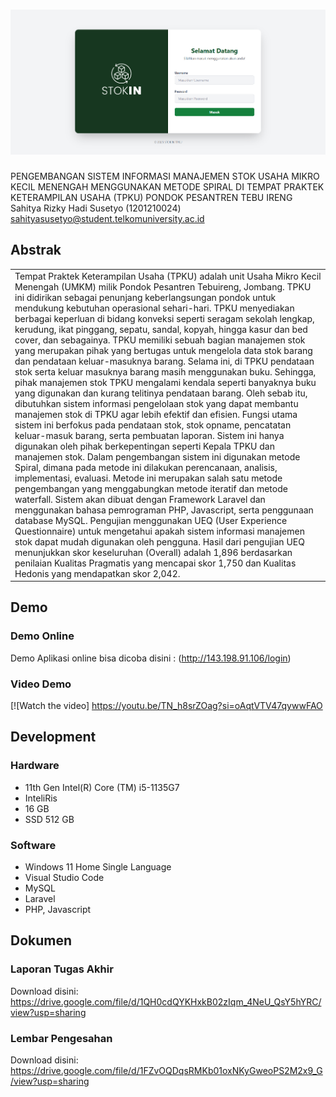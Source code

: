 # ![WebApp](https://github.com/Software-Engineering-TUS/12021210024-Sahitya/blob/main/images/Login.png) <!-- silakan ganti gambar dengan screenshoot aplikasi yang dikembangkan -->
PENGEMBANGAN SISTEM INFORMASI MANAJEMEN STOK USAHA MIKRO KECIL MENENGAH MENGGUNAKAN METODE SPIRAL DI TEMPAT PRAKTEK KETERAMPILAN USAHA (TPKU) 
PONDOK PESANTREN TEBU IRENG
Sahitya Rizky Hadi Susetyo (1201210024) sahityasusetyo@student.telkomuniversity.ac.id
## Abstrak
<table>
<tr>
<td>
Tempat Praktek Keterampilan Usaha (TPKU) adalah unit Usaha Mikro Kecil 
Menengah (UMKM) milik Pondok Pesantren Tebuireng, Jombang. TPKU ini 
didirikan sebagai penunjang keberlangsungan pondok untuk mendukung kebutuhan 
operasional sehari-hari. TPKU menyediakan berbagai keperluan di bidang konveksi 
seperti seragam sekolah lengkap, kerudung, ikat pinggang, sepatu, sandal, kopyah, 
hingga kasur dan bed cover, dan sebagainya. TPKU memiliki sebuah bagian  
manajemen stok yang merupakan pihak yang bertugas untuk mengelola data stok 
barang dan pendataan keluar-masuknya barang. 
Selama ini, di TPKU pendataan stok serta keluar masuknya barang masih 
menggunakan buku. Sehingga, pihak manajemen stok TPKU mengalami kendala 
seperti banyaknya buku yang digunakan dan kurang telitinya pendataan barang. 
Oleh sebab itu, dibutuhkan sistem informasi pengelolaan stok yang dapat 
membantu manajemen stok di TPKU agar lebih efektif dan efisien. Fungsi utama 
sistem ini berfokus pada pendataan stok, stok opname, pencatatan keluar-masuk 
barang, serta pembuatan laporan. Sistem ini hanya digunakan oleh pihak 
berkepentingan seperti Kepala TPKU dan manajemen stok. 
Dalam pengembangan sistem ini digunakan metode Spiral, dimana pada metode ini 
dilakukan perencanaan, analisis, implementasi, evaluasi. Metode ini merupakan 
salah satu metode pengembangan yang menggabungkan metode iteratif dan metode 
waterfall. Sistem akan dibuat dengan Framework Laravel dan menggunakan bahasa 
pemrograman PHP, Javascript, serta penggunaan database MySQL. Pengujian 
menggunakan UEQ (User Experience Questionnaire) untuk mengetahui apakah 
sistem informasi manajemen stok dapat mudah digunakan oleh pengguna. Hasil 
dari pengujian UEQ menunjukkan skor keseluruhan (Overall) adalah 1,896 
berdasarkan penilaian Kualitas Pragmatis yang mencapai skor 1,750 dan Kualitas 
Hedonis yang mendapatkan skor 2,042.
</td>
</tr>
</table>


## Demo
### Demo Online
<!-- Optional Kalau ada demo online -->
Demo Aplikasi online bisa dicoba disini : (http://143.198.91.106/login)

### Video Demo
<!-- Wajib mencantumkan link video demo aplikasi, boleh link youtube atau link file video di github -->
[![Watch the video] https://youtu.be/TN_h8srZOag?si=oAqtVTV47qywwFAO

## Development
### Hardware
- 11th Gen Intel(R) Core (TM) i5-1135G7
- InteliRis 
- 16 GB
- SSD 512 GB 

### Software
- Windows 11 Home Single Language 
- Visual Studio Code
- MySQL 
- Laravel
- PHP, Javascript 

## Dokumen

### Laporan Tugas Akhir
<!-- Laporan tugas akhir yang sudah direvisi paling akhir -->
Download disini: https://drive.google.com/file/d/1QH0cdQYKHxkB02zIqm_4NeU_QsY5hYRC/view?usp=sharing

### Lembar Pengesahan
<!-- Lembar Pengesahan yang sudah ditanda-tangani -->
Download disini: https://drive.google.com/file/d/1FZvOQDqsRMKb01oxNKyGweoPS2M2x9_G/view?usp=sharing


